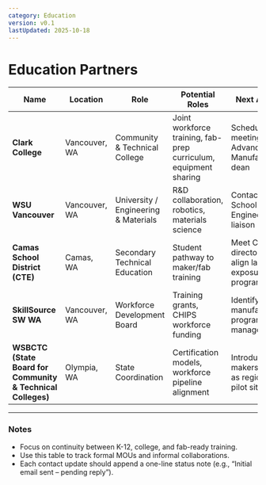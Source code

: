 ```yaml
---
category: Education
version: v0.1
lastUpdated: 2025-10-18
---
```


# Education Partners

| Name | Location | Role | Potential Roles | Next Action | Priority |
|------|-----------|------|-----------------|--------------|-----------|
| **Clark College** | Vancouver, WA | Community & Technical College | Joint workforce training, fab-prep curriculum, equipment sharing | Schedule meeting with Advanced Manufacturing dean | 🔴 High |
| **WSU Vancouver** | Vancouver, WA | University / Engineering & Materials | R&D collaboration, robotics, materials science | Contact School of Engineering liaison | 🟠 Medium |
| **Camas School District (CTE)** | Camas, WA | Secondary Technical Education | Student pathway to maker/fab training | Meet CTE director to align lab exposure programs | 🟠 Medium |
| **SkillSource SW WA** | Vancouver, WA | Workforce Development Board | Training grants, CHIPS workforce funding | Identify manufacturing program manager | 🟢 Low |
| **WSBCTC (State Board for Community & Technical Colleges)** | Olympia, WA | State Coordination | Certification models, workforce pipeline alignment | Introduce makerspace as regional pilot site | 🟢 Low |

---

### Notes
- Focus on continuity between K-12, college, and fab-ready training.  
- Use this table to track formal MOUs and informal collaborations.  
- Each contact update should append a one-line status note (e.g., “Initial email sent – pending reply”).  
